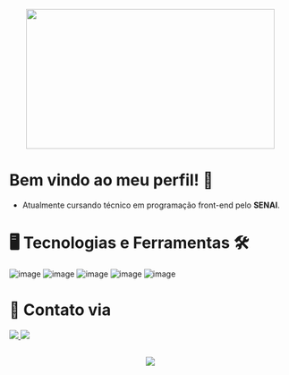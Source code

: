 <p align="center">
<img src="https://lh3.googleusercontent.com/95tFTE8VuakpRYGR0O-nWpdTTfmSBpCiqLzT7uaSI9VsrcA-fRcmA1zRmKRt4DmpkV_Z-h0zQnHxSc6Bd5d7ePhG0UtoxNAFvIHLdZui_uMGfA_oe5Vpef3-WY1ppZvDIjLM-vTAhPyvgYuqjcNJCTEUpodPqXF7DqQCFJgz7PJSBk7xK4y1IDaUXoog1Cp8i5unJ_NxLOgJGQ3CpJlwj-qOOiJu2v1kL1skvwwjayfeRYdBFdTWWpYl8X-D8lP7lTgy6ramIHeyUlN8ZPXNd0RoJXqO45Pt26upJlbpA4SxwttPmNcsTu59aK_94Xtxx4TWiBfNQRXtFka87uDtd68b_H0eJh-QOX9boPdPM7TKvo5cQ2bp50IOARfTz_Q7wjCNgd_H5feU81EJ9jqVJrRRFNu9l-lu4EjelN-79q8hF66P9bXz1mXVEptE3vAzw4EUhcfCWALrDMm3R6IOznXws7PtDxb9kqtjXW_X4YzX-mCzKmn8sdvcr7QuPSPfjCYz85hU-L21hdkmxJcjlMrrX8-T-kxM7JBIlBWCgY0hr7NhcKAJ3rfbNThztX33ps-iM5LD6LJ5MFVSQMDKIUeeLy8TIauZ3GUZ0WVpiPyXTT9P_70NQZpCBlH2_fyH6QamO1IAfCAvVu1CkYDslwqmeHC8F2nPJCLIc89o1D0CaN9dylWuGCM59toKYXl090f092cF7YFice_rhJuejOpNGHgvklDOvsFdbQqu1C-pONYThUQXmCJ1Xg=w1080-h607-no?authuser=0" width="444,8" height="250">
</p>

# Bem vindo ao meu perfil! 🤝

- Atualmente cursando técnico em programação front-end pelo **SENAI**.

# 🖥️ Tecnologias e Ferramentas 🛠️
![image](https://img.shields.io/badge/Adobe%20Photoshop-31A8FF?style=for-the-badge&logo=Adobe%20Photoshop&logoColor=black) ![image](https://img.shields.io/badge/GIT-E44C30?style=for-the-badge&logo=git&logoColor=white) ![image](https://img.shields.io/badge/GitHub-100000?style=for-the-badge&logo=github&logoColor=white) ![image](https://img.shields.io/badge/Trello-0052CC?style=for-the-badge&logo=trello&logoColor=white) ![image](https://img.shields.io/badge/Visual_Studio_Code-0078D4?style=for-the-badge&logo=visual%20studio%20code&logoColor=white)

# 📧 Contato via

<a href = "mailto:rafaell_mirandaa@outlook.com"><img src="https://img.shields.io/badge/Microsoft_Outlook-0078D4?style=for-the-badge&logo=microsoft-outlook&logoColor=white" target="_blank"> <a href="https://t.me/Raffsel" target="_blank"><img src="https://img.shields.io/badge/Telegram-2CA5E0?style=for-the-badge&logo=telegram&logoColor=white"></a>

##

<p align="center"> <img src="https://github-readme-stats.vercel.app/api?username=Raffs-el&show_icons=true&theme=github_dark">
